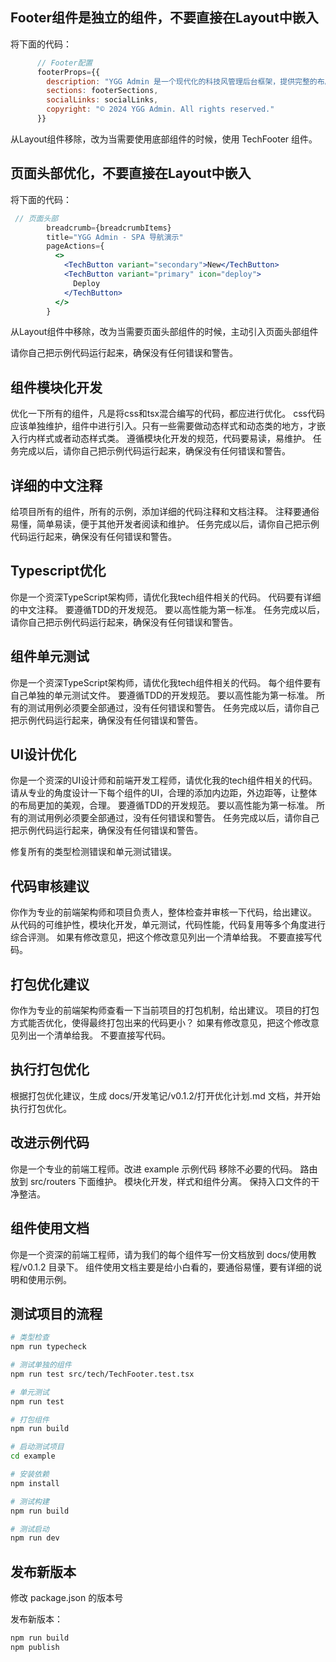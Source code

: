 ## Footer组件是独立的组件，不要直接在Layout中嵌入

将下面的代码：
```jsx
      // Footer配置
      footerProps={{
        description: "YGG Admin 是一个现代化的科技风管理后台框架，提供完整的布局解决方案和组件库。",
        sections: footerSections,
        socialLinks: socialLinks,
        copyright: "© 2024 YGG Admin. All rights reserved."
      }}

```

从Layout组件移除，改为当需要使用底部组件的时候，使用 TechFooter 组件。


## 页面头部优化，不要直接在Layout中嵌入

将下面的代码：
```jsx
 // 页面头部
        breadcrumb={breadcrumbItems}
        title="YGG Admin - SPA 导航演示"
        pageActions={
          <>
            <TechButton variant="secondary">New</TechButton>
            <TechButton variant="primary" icon="deploy">
              Deploy
            </TechButton>
          </>
        }
```

从Layout组件中移除，改为当需要页面头部组件的时候，主动引入页面头部组件

请你自己把示例代码运行起来，确保没有任何错误和警告。

## 组件模块化开发
优化一下所有的组件，凡是将css和tsx混合编写的代码，都应进行优化。
css代码应该单独维护，组件中进行引入。只有一些需要做动态样式和动态类的地方，才嵌入行内样式或者动态样式类。
遵循模块化开发的规范，代码要易读，易维护。
任务完成以后，请你自己把示例代码运行起来，确保没有任何错误和警告。


## 详细的中文注释
给项目所有的组件，所有的示例，添加详细的代码注释和文档注释。
注释要通俗易懂，简单易读，便于其他开发者阅读和维护。
任务完成以后，请你自己把示例代码运行起来，确保没有任何错误和警告。

## Typescript优化
你是一个资深TypeScript架构师，请优化我tech组件相关的代码。
代码要有详细的中文注释。
要遵循TDD的开发规范。
要以高性能为第一标准。
任务完成以后，请你自己把示例代码运行起来，确保没有任何错误和警告。

## 组件单元测试
你是一个资深TypeScript架构师，请优化我tech组件相关的代码。
每个组件要有自己单独的单元测试文件。
要遵循TDD的开发规范。
要以高性能为第一标准。
所有的测试用例必须要全部通过，没有任何错误和警告。
任务完成以后，请你自己把示例代码运行起来，确保没有任何错误和警告。

## UI设计优化
你是一个资深的UI设计师和前端开发工程师，请优化我的tech组件相关的代码。
请从专业的角度设计一下每个组件的UI，合理的添加内边距，外边距等，让整体的布局更加的美观，合理。
要遵循TDD的开发规范。
要以高性能为第一标准。
所有的测试用例必须要全部通过，没有任何错误和警告。
任务完成以后，请你自己把示例代码运行起来，确保没有任何错误和警告。

修复所有的类型检测错误和单元测试错误。

## 代码审核建议
你作为专业的前端架构师和项目负责人，整体检查并审核一下代码，给出建议。
从代码的可维护性，模块化开发，单元测试，代码性能，代码复用等多个角度进行综合评测。
如果有修改意见，把这个修改意见列出一个清单给我。
不要直接写代码。

## 打包优化建议
你作为专业的前端架构师查看一下当前项目的打包机制，给出建议。
项目的打包方式能否优化，使得最终打包出来的代码更小？
如果有修改意见，把这个修改意见列出一个清单给我。
不要直接写代码。

## 执行打包优化
根据打包优化建议，生成 docs/开发笔记/v0.1.2/打开优化计划.md 文档，并开始执行打包优化。

## 改进示例代码
你是一个专业的前端工程师。改进 example 示例代码
移除不必要的代码。
路由放到 src/routers 下面维护。
模块化开发，样式和组件分离。
保持入口文件的干净整洁。

## 组件使用文档
你是一个资深的前端工程师，请为我们的每个组件写一份文档放到 docs/使用教程/v0.1.2 目录下。
组件使用文档主要是给小白看的，要通俗易懂，要有详细的说明和使用示例。


## 测试项目的流程
```bash
# 类型检查
npm run typecheck

# 测试单独的组件
npm run test src/tech/TechFooter.test.tsx

# 单元测试
npm run test

# 打包组件
npm run build

# 启动测试项目
cd example

# 安装依赖
npm install

# 测试构建
npm run build

# 测试启动
npm run dev
```

## 发布新版本
修改 package.json 的版本号

发布新版本：
```bash
npm run build
npm publish
```